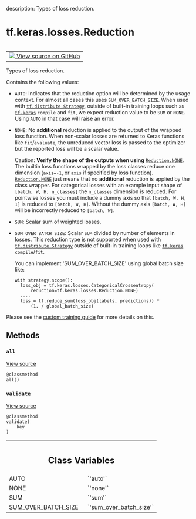 description: Types of loss reduction.

<div itemscope itemtype="http://developers.google.com/ReferenceObject">
<meta itemprop="name" content="tf.keras.losses.Reduction" />
<meta itemprop="path" content="Stable" />
<meta itemprop="property" content="all"/>
<meta itemprop="property" content="validate"/>
<meta itemprop="property" content="AUTO"/>
<meta itemprop="property" content="NONE"/>
<meta itemprop="property" content="SUM"/>
<meta itemprop="property" content="SUM_OVER_BATCH_SIZE"/>
</div>

# tf.keras.losses.Reduction

<!-- Insert buttons and diff -->

<table class="tfo-notebook-buttons tfo-api nocontent" align="left">
<td>
  <a target="_blank" href="https://github.com/keras-team/keras/tree/v2.15.0/keras/utils/losses_utils.py#L28-L90">
    <img src="https://www.tensorflow.org/images/GitHub-Mark-32px.png" />
    View source on GitHub
  </a>
</td>
</table>



Types of loss reduction.

<!-- Placeholder for "Used in" -->

Contains the following values:

* `AUTO`: Indicates that the reduction option will be determined by the
  usage context. For almost all cases this uses `SUM_OVER_BATCH_SIZE`.
  When used with <a href="../../../tf/distribute/Strategy.md"><code>tf.distribute.Strategy</code></a>, outside of built-in training
  loops such as <a href="../../../tf/keras.md"><code>tf.keras</code></a> `compile` and `fit`, we expect reduction
  value to be `SUM` or `NONE`. Using `AUTO` in that case will raise an
  error.
* `NONE`: No **additional** reduction is applied to the output of the
  wrapped loss function. When non-scalar losses are returned to Keras
  functions like `fit`/`evaluate`, the unreduced vector loss is passed to
  the optimizer but the reported loss will be a scalar value.

   Caution: **Verify the shape of the outputs when using** <a href="../../../tf/keras/losses/Reduction.md#NONE"><code>Reduction.NONE</code></a>.
   The builtin loss functions wrapped by the loss classes reduce one
   dimension (`axis=-1`, or `axis` if specified by loss function).
   <a href="../../../tf/keras/losses/Reduction.md#NONE"><code>Reduction.NONE</code></a> just means that no **additional** reduction is applied
   by the class wrapper. For categorical losses with an example input shape
   of `[batch, W, H, n_classes]` the `n_classes` dimension is reduced. For
   pointwise losses you must include a dummy axis so that `[batch, W, H, 1]`
   is reduced to `[batch, W, H]`. Without the dummy axis `[batch, W, H]`
   will be incorrectly reduced to `[batch, W]`.

* `SUM`: Scalar sum of weighted losses.
* `SUM_OVER_BATCH_SIZE`: Scalar `SUM` divided by number of elements in
   losses.  This reduction type is not supported when used with
   <a href="../../../tf/distribute/Strategy.md"><code>tf.distribute.Strategy</code></a> outside of built-in training loops like
   <a href="../../../tf/keras.md"><code>tf.keras</code></a> `compile`/`fit`.

   You can implement 'SUM_OVER_BATCH_SIZE' using global batch size like:
   ```
   with strategy.scope():
     loss_obj = tf.keras.losses.CategoricalCrossentropy(
         reduction=tf.keras.losses.Reduction.NONE)
     ....
     loss = tf.reduce_sum(loss_obj(labels, predictions)) *
         (1. / global_batch_size)
   ```

Please see the [custom training guide](
https://www.tensorflow.org/tutorials/distribute/custom_training) for more
details on this.

## Methods

<h3 id="all"><code>all</code></h3>

<a target="_blank" class="external" href="https://github.com/keras-team/keras/tree/v2.15.0/keras/utils/losses_utils.py#L81-L83">View source</a>

<pre class="devsite-click-to-copy prettyprint lang-py tfo-signature-link">
<code>@classmethod</code>
<code>all()
</code></pre>




<h3 id="validate"><code>validate</code></h3>

<a target="_blank" class="external" href="https://github.com/keras-team/keras/tree/v2.15.0/keras/utils/losses_utils.py#L85-L90">View source</a>

<pre class="devsite-click-to-copy prettyprint lang-py tfo-signature-link">
<code>@classmethod</code>
<code>validate(
    key
)
</code></pre>








<!-- Tabular view -->
 <table class="responsive fixed orange">
<colgroup><col width="214px"><col></colgroup>
<tr><th colspan="2"><h2 class="add-link">Class Variables</h2></th></tr>

<tr>
<td>
AUTO<a id="AUTO"></a>
</td>
<td>
`'auto'`
</td>
</tr><tr>
<td>
NONE<a id="NONE"></a>
</td>
<td>
`'none'`
</td>
</tr><tr>
<td>
SUM<a id="SUM"></a>
</td>
<td>
`'sum'`
</td>
</tr><tr>
<td>
SUM_OVER_BATCH_SIZE<a id="SUM_OVER_BATCH_SIZE"></a>
</td>
<td>
`'sum_over_batch_size'`
</td>
</tr>
</table>

